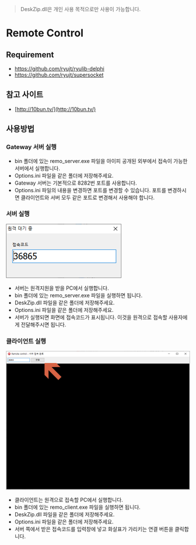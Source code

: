 > DeskZip.dll은 개인 사용 목적으로만 사용이 가능합니다.

# Remote Control

## Requirement
* https://github.com/ryujt/ryulib-delphi
* https://github.com/ryujt/supersocket

## 참고 사이트
* [http://10bun.tv/](http://10bun.tv/)

## 사용방법

### Gateway 서버 실행
* bin 폴더에 있는 remo_server.exe 파일을 아이피 공개된 외부에서 접속이 가능한 서버에서 실행합니다. 
* Options.ini 파일을 같은 폴더에 저장해주세요.
* Gateway 서버는 기본적으로 8282번 포트를 사용합니다.
* Options.ini 파일의 내용을 변경하면 포트를 변경할 수 있습니다. 포트를 변경하시면 클라이언트와 서버 모두 같은 포트로 변경해서 사용해야 합니다.

### 서버 실행
![](./server.png)
* 서버는 원격지원을 받을 PC에서 실행합니다.
* bin 폴더에 있는 remo_server.exe 파일을 실행하면 됩니다.
* DeskZip.dll 파일을 같은 폴더에 저장해주세요.
* Options.ini 파일을 같은 폴더에 저장해주세요.
* 서버가 실행되면 화면에 접속코드가 표시됩니다. 이것을 원격으로 접속할 사용자에게 전달해주시면 됩니다.

### 클라이언트 실행
![](./client.png)
* 클라이언트는 원격으로 접속할 PC에서 실행합니다.
* bin 폴더에 있는 remo_client.exe 파일을 실행하면 됩니다.
* DeskZip.dll 파일을 같은 폴더에 저장해주세요.
* Options.ini 파일을 같은 폴더에 저장해주세요.
* 서버 쪽에서 받은 접속코드를 입력창에 넣고 화살표가 가리키는 연결 버튼을 클릭합니다.
